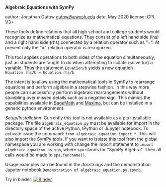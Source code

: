 __Algebraic Equations with SymPy__

author: Jonathan Gutow <gutow@uwosh.edu>
date: May 2020
license: GPL V3+

These tools define relations that all high school and college students would recognize as mathematical equations.
They consist of a left hand side (lhs) and a right hand side (rhs) connected by a relation operator such as "=". At
present only the "=" relation operator is recognized.

This tool applies operations to both sides of the equation simultaneously, just as students are taught to do when 
attempting to isolate (solve for) a variable. Thus the statement `Equation/b` yields a new equation `Equation.lhs/b = Equation.rhs/b`

The intent is to allow using the mathematical tools in SymPy to rearrange equations and perform algebra
in a stepwise fashion. In this way more people can successfully perform algebraic rearrangements without stumbling
over missed details such as a negative sign. This mimics the capabilities available in [SageMath](https://www.sagemath.org/) 
and [Maxima](http://maxima.sourceforge.net/), but can be installed in a generic python environment.

_Setup/Installation_: Currently this tool is not available as a pip installable package. The file `algebraic_equation.py`
must be available for import in the directory space of the active Python, IPython or Jupyter notebook. To activate issue
the command: `from algebraic_equation import *`. This will also import the SymPy tools. If you want to isolate this tool
from the global namespace you are working with change the import statement to `import algebraic_equation as spa`, where 
`spa` stands for "SymPy Algebra". Then all calls would be made to `spa.funcname()`.

Usage examples can be found in the docstrings and the demonstration Jupyter notebook `Demonstration of algebraic_equation.py.ipynb`. 

Try in binder: [![Binder](https://mybinder.org/badge_logo.svg)](https://mybinder.org/v2/gh/gutow/Algebra_with_Sympy.git/master)